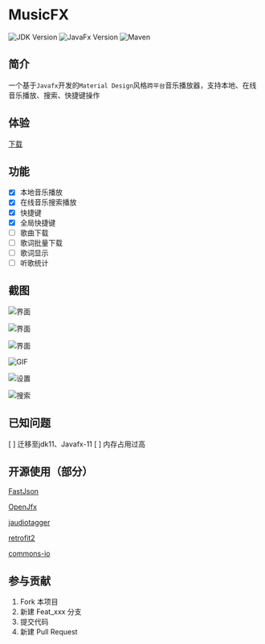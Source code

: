 <!--
 * @Author: lzw-723
 * @Date: 2020-03-27 18:37:23
 * @LastEditTime: 2020-04-16 11:27:39
 * @LastEditors: lzw-723
 * @Description: In User Settings Edit
 * @FilePath: \MusicFx\README.md
 -->

# MusicFX

![JDK Version](https://img.shields.io/badge/JDK-1.8-red)
![JavaFx Version](https://img.shields.io/badge/JavaFx-8-blue)
![Maven](https://img.shields.io/badge/构建工具-Maven-green)

## 简介

一个基于`Javafx`开发的`Material Design`风格`跨平台`音乐播放器，支持本地、在线音乐播放、搜索、快捷键操作

## 体验

[下载](https://lanzous.com/b02yu3pqb)

## 功能

* [x] 本地音乐播放
* [x] 在线音乐搜索播放
* [x] 快捷键
* [x] 全局快捷键
* [ ] 歌曲下载
* [ ] 歌词批量下载
* [ ] 歌词显示
* [ ] 听歌统计

## 截图

![界面](https://s1.ax1x.com/2020/04/16/JFDE1U.png)

![界面](https://s1.ax1x.com/2020/04/16/JFDp0s.png)

![界面](https://s1.ax1x.com/2020/04/16/JFBRfK.png)

![GIF](https://s1.ax1x.com/2020/04/16/JFBwSU.gif)

![设置](https://s1.ax1x.com/2020/04/16/JFsDOg.png)

![搜索](https://s1.ax1x.com/2020/04/16/JFsgkn.gif)

## 已知问题

[ ] 迁移至jdk11、Javafx-11
[ ] 内存占用过高

## 开源使用（部分）

[FastJson](https://github.com/alibaba/fastjson)

[OpenJfx](https://openjdk.java.net/projects/openjfx/)

[jaudiotagger](https://jaudiotagger.dev.java.net/)

[retrofit2](https://square.github.io/retrofit/)

[commons-io](http://commons.apache.org/proper/commons-io/)

## 参与贡献

1. Fork 本项目
2. 新建 Feat_xxx 分支
3. 提交代码
4. 新建 Pull Request
